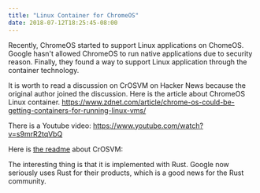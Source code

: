 ```yaml
---
title: "Linux Container for ChromeOS"
date: 2018-07-12T18:25:45-08:00
---
```

Recently, ChromeOS started to support Linux applications on ChomeOS.
Google hasn't allowed ChromeOS to run native applications due to security reason.
Finally, they found a way to support Linux application through the container technology.

It is worth to read a discussion on CrOSVM on Hacker News because the original
author joined the discussion. Here is the article about ChromeOS Linux container.
https://www.zdnet.com/article/chrome-os-could-be-getting-containers-for-running-linux-vms/

There is a Youtube video:
https://www.youtube.com/watch?v=s9mrR2tqVbQ

Here is [the readme](https://chromium.googlesource.com/chromiumos/platform/crosvm/+/837b59f2d97b005ef84ac36efa97530c1bbf2a79/README.md) about CrOSVM:

The interesting thing is that it is implemented with Rust. Google now seriously
uses Rust for their products, which is a good news for the Rust community.

